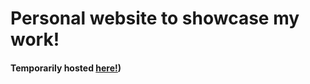 # Personal website to showcase my work!

#### Temporarily hosted [here!](https://krisvuong.w3spaces.com/))
